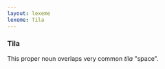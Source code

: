 ```yaml
---
layout: lexeme
lexeme: Tila
---
```


###  Tila 
This proper noun overlaps very common *tila* "space".

